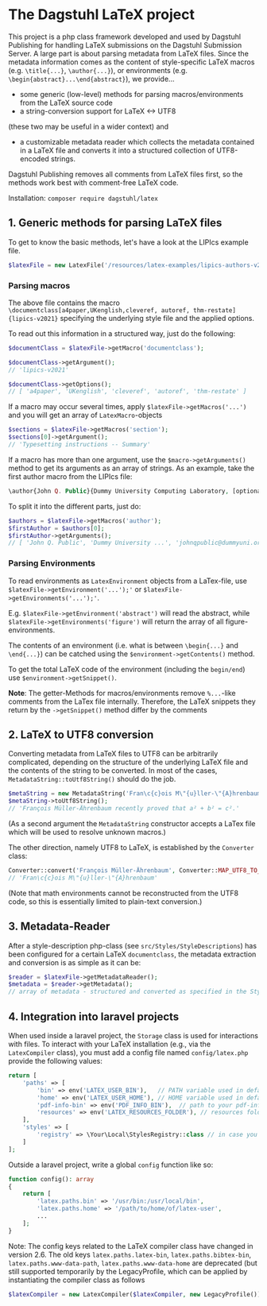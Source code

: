 # The Dagstuhl LaTeX project

This project is a php class framework developed and used by Dagstuhl Publishing for handling LaTeX submissions on the Dagstuhl Submission Server.
A large part is about parsing metadata from LaTeX files. Since the metadata information comes as the content of style-specific LaTeX macros (e.g. `\title{...}`, `\author{...}`), or environments (e.g. `\begin{abstract}...\end{abstract}`),
we provide... 
- some generic (low-level) methods for parsing macros/environments from the LaTeX source code
- a string-conversion support for LaTeX <-> UTF8

(these two may be useful in a wider context) and
  
- a customizable metadata reader which collects the metadata contained in a LaTeX file and converts it into a structured collection of UTF8-encoded strings.

Dagstuhl Publishing removes all comments from LaTeX files first, so the methods work best with comment-free LaTeX code.

Installation: `composer require dagstuhl/latex`

## 1. Generic methods for parsing LaTeX files

To get to know the basic methods, let's have a look at the LIPIcs example file.
```php
$latexFile = new LatexFile('/resources/latex-examples/lipics-authors-v2021.1.3/lipics-v2021-sample-article.tex');
```
### Parsing macros
The above file contains the macro `\documentclass[a4paper,UKenglish,cleveref, autoref, thm-restate]{lipics-v2021}` 
specifying the underlying style file and the applied options.
 
To read out this information in a structured way, just do the following:
```php
$documentClass = $latexFile->getMacro('documentclass');

$documentClass->getArgument();
// 'lipics-v2021'

$documentClass->getOptions();
// [ 'a4paper', 'UKenglish', 'cleveref', 'autoref', 'thm-restate' ]
```
If a macro may occur several times, apply `$latexFile->getMacros('...')` and you will get an array of `LatexMacro`-objects
```php
$sections = $latexFile->getMacros('section');
$sections[0]->getArgument();
// 'Typesetting instructions -- Summary'
```
If a macro has more than one argument, use the `$macro->getArguments()` method to get its arguments as an array of strings. As an example, take the first author macro from the LIPIcs file:
```php
\author{John Q. Public}{Dummy University Computing Laboratory, [optional: Address], Country \and My second affiliation, Country \and \url{http://www.myhomepage.edu} }{johnqpublic@dummyuni.org}{https://orcid.org/0000-0002-1825-0097}{(Optional) author-specific funding acknowledgements}
```
To split it into the different parts, just do:
```php
$authors = $latexFile->getMacros('author');
$firstAuthor = $authors[0];
$firstAuthor->getArguments();
// [ 'John Q. Public', 'Dummy University ...', 'johnqpublic@dummyuni.org', ... ]
```
### Parsing Environments

To read environments as `LatexEnvironment` objects from a LaTex-file, use  `$latexFile->getEnvironment('...');'` or `$latexFile->getEnvironments('...');'`. 

E.g. `$latexFile->getEnvironment('abstract')` will read the abstract, while `$latexFile->getEnvironments('figure')` will return the array of all figure-environments.

The contents of an environment (i.e. what is between `\begin{...}` and `\end{...}`) can be catched using the `$environment->getContents()` method.

To get the total LaTeX code of the environment (including the `begin/end`) use `$environment->getSnippet()`.

**Note**: The getter-Methods for macros/environments remove `%...`-like comments  from the LaTex file internally. Therefore, the LaTeX snippets they return by the `->getSnippet()` method differ by the comments  

## 2. LaTeX to UTF8 conversion

Converting metadata from LaTeX files to UTF8 can be arbitrarily complicated, depending on the structure of the underlying LaTeX file and the contents of the string to be converted. In most of the cases, `MetadataString::toUtf8String()` should do the job.
```php
$metaString = new MetadataString('Fran\c{c}ois M\"{u}ller-\"{A}hrenbaum recently proved that $a^2 + b^2 = c^2$'.);
$metaString->toUtf8String();
// 'François Müller-Ährenbaum recently proved that a² + b² = c².'
```
(As a second argument the `MetadataString` constructor accepts a LaTex file which will be used to resolve unknown macros.)

The other direction, namely UTF8 to LaTeX, is established by the `Converter` class:
```php
Converter::convert('François Müller-Ährenbaum', Converter::MAP_UTF8_TO_LATEX);
// 'Fran\c{c}ois M\"{u}ller-\"{A}hrenbaum'
```
(Note that math environments cannot be reconstructed from the UTF8 code, so this is essentially limited to plain-text conversion.)

## 3. Metadata-Reader

After a style-description php-class (see `src/Styles/StyleDescriptions`) has been configured for a certain LaTeX `documentclass`, the metadata extraction and conversion is as simple as it can be:
```php
$reader = $latexFile->getMetadataReader();
$metadata = $reader->getMetadata();
// array of metadata - structured and converted as specified in the StyleDescription file
```

## 4. Integration into laravel projects

When used inside a laravel project, the `Storage` class is used for interactions with files.
To interact with your LaTeX installation (e.g., via the `LatexCompiler` class), you must add a config file named `config/latex.php`
provide the following values:
```php
return [
    'paths' => [
        'bin' => env('LATEX_USER_BIN'),   // PATH variable used in default build environment
        'home' => env('LATEX_USER_HOME'), // HOME variable used in default build environment
        'pdf-info-bin' => env('PDF_INFO_BIN'),  // path to your pdf-info binary
        'resources' => env('LATEX_RESOURCES_FOLDER'), // resources folder (in case you want to use your own resources) 
    ],
    'styles' => [
        'registry' => \Your\Local\StylesRegistry::class // in case you want to use a custom styles registry
    ]
];
```
Outside a laravel project, write a global `config` function like so:
```php
function config(): array
{
    return [ 
        'latex.paths.bin' => '/usr/bin:/usr/local/bin',
        'latex.paths.home' => '/path/to/home/of/latex-user',
        ...
    ];
}
```
Note: The config keys related to the LaTeX compiler class have changed in version 2.6. The old keys  `latex.paths.latex-bin`,
`latex.paths.bibtex-bin`, `latex.paths.www-data-path`, `latex.paths.www-data-home` are deprecated (but still supported temporarily 
by the LegacyProfile, which can be applied by instantiating the compiler class as follows
```php
$latexCompiler = new LatexCompiler($latexCompiler, new LegacyProfile());
```
